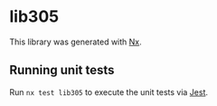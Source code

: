 # lib305

This library was generated with [Nx](https://nx.dev).

## Running unit tests

Run `nx test lib305` to execute the unit tests via [Jest](https://jestjs.io).
